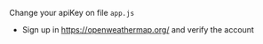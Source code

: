 Change your apiKey on file ``` app.js ```

- Sign up in https://openweathermap.org/ and verify the account
